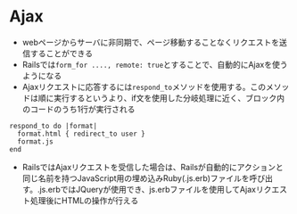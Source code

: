 # Ajax
- webページからサーバに非同期で、ページ移動することなくリクエストを送信することができる
- Railsでは`form_for ...., remote: true`とすることで、自動的にAjaxを使うようになる
- Ajaxリクエストに応答するには`respond_to`メソッドを使用する。このメソッドは順に実行するというより、if文を使用した分岐処理に近く、ブロック内のコードのうち1行が実行される
```
respond_to do |format|
  format.html { redirect_to user }
  format.js
end
```
- RailsではAjaxリクエストを受信した場合は、Railsが自動的にアクションと同じ名前を持つJavaScript用の埋め込みRuby(.js.erb)ファイルを呼び出す。.js.erbではJQueryが使用でき、js.erbファイルを使用してAjaxリクエスト処理後にHTMLの操作が行える
